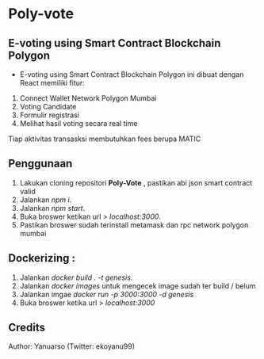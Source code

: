 # Poly-vote
## E-voting using Smart Contract Blockchain Polygon

- E-voting using Smart Contract Blockchain Polygon ini dibuat dengan React memiliki fitur:

1. Connect Wallet Network Polygon Mumbai
2. Voting Candidate
3. Formulir registrasi
4. Melihat hasil voting secara real time

Tiap aktivitas transasksi membutuhkan fees berupa MATIC

## Penggunaan
1. Lakukan cloning repositori **Poly-Vote** , pastikan abi json smart contract valid
2. Jalankan _npm i_.
3. Jalankan _npm start_.
4. Buka broswer ketikan url > _localhost:3000_.
5. Pastikan broswer sudah terinstall metamask dan rpc network polygon mumbai

## Dockerizing :
1. Jalankan _docker build . -t genesis_.
2. Jalankan _docker images_ untuk mengecek image sudah ter build / belum
3. Jalankan imgae _docker run -p 3000:3000 -d genesis_
4. Buka broswer ketika url > _localhost:3000_

## Credits

Author: Yanuarso (Twitter: ekoyanu99)